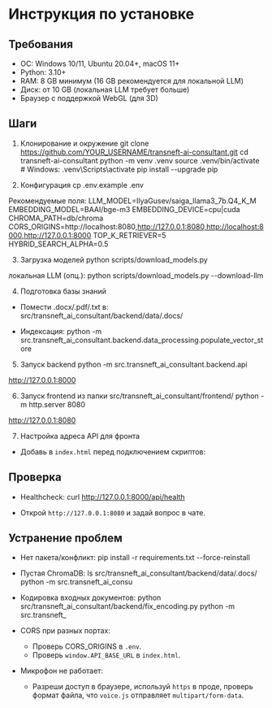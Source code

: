 # Инструкция по установке

## Требования
- ОС: Windows 10/11, Ubuntu 20.04+, macOS 11+
- Python: 3.10+
- RAM: 8 GB минимум (16 GB рекомендуется для локальной LLM)
- Диск: от 10 GB (локальная LLM требует больше)
- Браузер с поддержкой WebGL (для 3D)

## Шаги

1) Клонирование и окружение
git clone https://github.com/YOUR_USERNAME/transneft-ai-consultant.git
cd transneft-ai-consultant
python -m venv .venv
source .venv/bin/activate # Windows: .venv\Scripts\activate
pip install --upgrade pip

2) Конфигурация
cp .env.example .env

Рекомендуемые поля:
LLM_MODEL=IlyaGusev/saiga_llama3_7b.Q4_K_M
EMBEDDING_MODEL=BAAI/bge-m3
EMBEDDING_DEVICE=cpu|cuda
CHROMA_PATH=db/chroma
CORS_ORIGINS=http://localhost:8080,http://127.0.0.1:8080,http://localhost:8000,http://127.0.0.1:8000
TOP_K_RETRIEVER=5
HYBRID_SEARCH_ALPHA=0.5

3) Загрузка моделей
python scripts/download_models.py

локальная LLM (опц.):
python scripts/download_models.py --download-llm

4) Подготовка базы знаний
- Помести .docx/.pdf/.txt в:
src/transneft_ai_consultant/backend/data/.docs/

- Индексация:
python -m src.transneft_ai_consultant.backend.data_processing.populate_vector_store

5) Запуск backend
python -m src.transneft_ai_consultant.backend.api

http://127.0.0.1:8000

6) Запуск frontend
из папки src/transneft_ai_consultant/frontend/
python -m http.server 8080

http://127.0.0.1:8080

7) Настройка адреса API для фронта
- Добавь в `index.html` перед подключением скриптов:
<script>window.API_BASE_URL = 'http://127.0.0.1:8000';</script>

## Проверка

- Healthcheck:
curl http://127.0.0.1:8000/api/health

- Открой `http://127.0.0.1:8080` и задай вопрос в чате.

## Устранение проблем

- Нет пакета/конфликт:
pip install -r requirements.txt --force-reinstall

- Пустая ChromaDB:
ls src/transneft_ai_consultant/backend/data/.docs/
python -m src.transneft_ai_consu

- Кодировка входных документов:
python src/transneft_ai_consultant/backend/fix_encoding.py
python -m src.transneft_

- CORS при разных портах:
  - Проверь CORS_ORIGINS в `.env`.
  - Проверь `window.API_BASE_URL` в `index.html`.
- Микрофон не работает:
  - Разреши доступ в браузере, используй `https` в проде, проверь формат файла, что `voice.js` отправляет `multipart/form-data`.